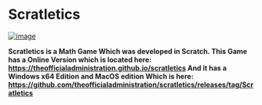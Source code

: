 # Scratletics
<a href="https://imgbb.com/"><img src="https://i.ibb.co/kQ81LVw/image.png" alt="image" border="0"></a>

<b>Scratletics is a Math Game Which was developed in Scratch.<b>
This Game has a Online Version which is located here: https://theofficialadministration.github.io/scratletics
And it has a Windows x64 Edition and MacOS edition Which is here: https://github.com/theofficialadministration/scratletics/releases/tag/Scratletics

